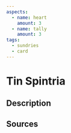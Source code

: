 ```yaml
---
aspects: 
  - name: heart
    amount: 3
  - name: tally
    amount: 3
tags:
  - sundries
  - card
---
```

# Tin Spintria
## Description

## Sources

